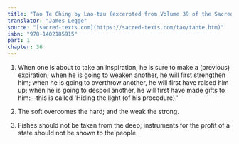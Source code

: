 ```yaml
---
title: "Tao Te Ching by Lao-tzu (excerpted from Volume 39 of the Sacred Books of the East.)"
translator: "James Legge"
source: "[sacred-texts.com](https://sacred-texts.com/tao/taote.htm)"
isbn: "978-1402185915"
part: 1
chapter: 36
---
```

1. When one is about to take an inspiration, he is sure to make a
(previous) expiration; when he is going to weaken another, he will
first strengthen him; when he is going to overthrow another, he will
first have raised him up; when he is going to despoil another, he
will first have made gifts to him:--this is called 'Hiding the light
(of his procedure).' 

2. The soft overcomes the hard; and the weak the strong.

3. Fishes should not be taken from the deep; instruments for the profit
of a state should not be shown to the people.